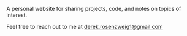 A personal website for sharing projects, code, and notes on topics of interest.  

Feel free to reach out to me at derek.rosenzweig1@gmail.com

